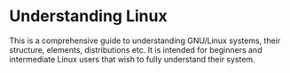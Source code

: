 # Understanding Linux

This is a comprehensive guide to understanding GNU/Linux systems, their structure, elements, distributions etc. It is intended for beginners and intermediate Linux users that wish to fully understand their system. 
